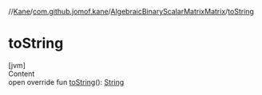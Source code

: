 //[Kane](../../index.md)/[com.github.jomof.kane](../index.md)/[AlgebraicBinaryScalarMatrixMatrix](index.md)/[toString](to-string.md)



# toString  
[jvm]  
Content  
open override fun [toString](to-string.md)(): [String](https://kotlinlang.org/api/latest/jvm/stdlib/kotlin/-string/index.html)  



